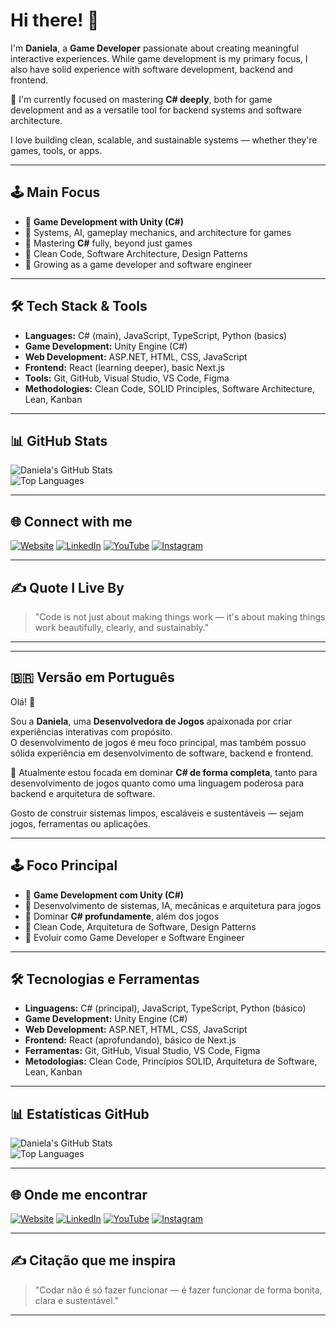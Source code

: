 # Hi there! 👋

I'm **Daniela**, a **Game Developer** passionate about creating meaningful interactive experiences. While game development is my primary focus, I also have solid experience with software development, backend and frontend.

🚀 I'm currently focused on mastering **C# deeply**, both for game development and as a versatile tool for backend systems and software architecture.

I love building clean, scalable, and sustainable systems — whether they're games, tools, or apps.

---

## 🕹️ Main Focus
- 🎯 **Game Development with Unity (C#)**
- 🎯 Systems, AI, gameplay mechanics, and architecture for games
- 🎯 Mastering **C#** fully, beyond just games
- 🎯 Clean Code, Software Architecture, Design Patterns
- 🎯 Growing as a game developer and software engineer

---

## 🛠️ Tech Stack & Tools

- **Languages:** C# (main), JavaScript, TypeScript, Python (basics)
- **Game Development:** Unity Engine (C#)
- **Web Development:** ASP.NET, HTML, CSS, JavaScript
- **Frontend:** React (learning deeper), basic Next.js
- **Tools:** Git, GitHub, Visual Studio, VS Code, Figma
- **Methodologies:** Clean Code, SOLID Principles, Software Architecture, Lean, Kanban

---

## 📊 GitHub Stats

![Daniela's GitHub Stats](https://github-readme-stats.vercel.app/api?username=DanielaDOliveira&show_icons=true&theme=radical)  
![Top Languages](https://github-readme-stats.vercel.app/api/top-langs/?username=DanielaDOliveira&layout=compact&theme=radical)

---

## 🌐 Connect with me

[![Website](https://img.shields.io/badge/website-000?style=for-the-badge&logo=About.me&logoColor=white)](https://www.danieladoliveira.info/) 
[![LinkedIn](https://img.shields.io/badge/LinkedIn-0077B5?style=for-the-badge&logo=linkedin&logoColor=white)](https://www.linkedin.com/in/your-linkedin) 
[![YouTube](https://img.shields.io/badge/YouTube-FF0000?style=for-the-badge&logo=youtube&logoColor=white)](https://www.youtube.com/yourchannel) 
[![Instagram](https://img.shields.io/badge/Instagram-E4405F?style=for-the-badge&logo=instagram&logoColor=white)](https://www.instagram.com/yourprofile)

---

## ✍️ Quote I Live By
> "Code is not just about making things work — it's about making things work beautifully, clearly, and sustainably."

---

---

## 🇧🇷 Versão em Português

Olá! 👋  

Sou a **Daniela**, uma **Desenvolvedora de Jogos** apaixonada por criar experiências interativas com propósito.  
O desenvolvimento de jogos é meu foco principal, mas também possuo sólida experiência em desenvolvimento de software, backend e frontend.

🚀 Atualmente estou focada em dominar **C# de forma completa**, tanto para desenvolvimento de jogos quanto como uma linguagem poderosa para backend e arquitetura de software.

Gosto de construir sistemas limpos, escaláveis e sustentáveis — sejam jogos, ferramentas ou aplicações.

---

## 🕹️ Foco Principal
- 🎯 **Game Development com Unity (C#)**
- 🎯 Desenvolvimento de sistemas, IA, mecânicas e arquitetura para jogos
- 🎯 Dominar **C# profundamente**, além dos jogos
- 🎯 Clean Code, Arquitetura de Software, Design Patterns
- 🎯 Evoluir como Game Developer e Software Engineer

---

## 🛠️ Tecnologias e Ferramentas

- **Linguagens:** C# (principal), JavaScript, TypeScript, Python (básico)
- **Game Development:** Unity Engine (C#)
- **Web Development:** ASP.NET, HTML, CSS, JavaScript
- **Frontend:** React (aprofundando), básico de Next.js
- **Ferramentas:** Git, GitHub, Visual Studio, VS Code, Figma
- **Metodologias:** Clean Code, Princípios SOLID, Arquitetura de Software, Lean, Kanban

---

## 📊 Estatísticas GitHub

![Daniela's GitHub Stats](https://github-readme-stats.vercel.app/api?username=DanielaDOliveira&show_icons=true&theme=radical)  
![Top Languages](https://github-readme-stats.vercel.app/api/top-langs/?username=DanielaDOliveira&layout=compact&theme=radical)

---

## 🌐 Onde me encontrar

[![Website](https://img.shields.io/badge/website-000?style=for-the-badge&logo=About.me&logoColor=white)](https://www.danieladoliveira.info/) 
[![LinkedIn](https://img.shields.io/badge/LinkedIn-0077B5?style=for-the-badge&logo=linkedin&logoColor=white)](https://www.linkedin.com/in/your-linkedin) 
[![YouTube](https://img.shields.io/badge/YouTube-FF0000?style=for-the-badge&logo=youtube&logoColor=white)](https://www.youtube.com/yourchannel) 
[![Instagram](https://img.shields.io/badge/Instagram-E4405F?style=for-the-badge&logo=instagram&logoColor=white)](https://www.instagram.com/yourprofile)

---

## ✍️ Citação que me inspira
> "Codar não é só fazer funcionar — é fazer funcionar de forma bonita, clara e sustentável."

---
